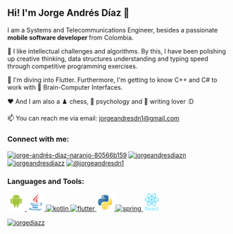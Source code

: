 ## Hi! I'm Jorge Andrés Díaz 👋


I am a Systems and Telecommunications Engineer, besides a passionate <b> mobile software developer </b> from Colombia. 

🔭 I like intellectual challenges and algorithms. By this, I have been polishing up creative thinking, data structures understanding and typing speed through competitive programming exercises.

🌱 I'm diving into Flutter. Furthermore, I'm getting to know C++ and C# to work with 🧠 Brain-Computer Interfaces.

❤️  And I am also a ♟️ chess, 🤪 psychology and 📝 writing lover :D

📫 You can reach me via email: jorgeandresdn1@gmail.com


<h3 align="left">Connect with me:</h3>
<p align="left">
<a href="https://linkedin.com/in/jorge-andrés-díaz-naranjo-80566b159" target="blank"><img align="center" src="https://raw.githubusercontent.com/rahuldkjain/github-profile-readme-generator/master/src/images/icons/Social/linked-in-alt.svg" alt="jorge-andrés-díaz-naranjo-80566b159" height="30" width="40" /></a>
<a href="https://fb.com/jorgeandresdiazn" target="blank"><img align="center" src="https://raw.githubusercontent.com/rahuldkjain/github-profile-readme-generator/master/src/images/icons/Social/facebook.svg" alt="jorgeandresdiazn" height="30" width="40" /></a>
<a href="https://instagram.com/jorgeandresdiazz" target="blank"><img align="center" src="https://raw.githubusercontent.com/rahuldkjain/github-profile-readme-generator/master/src/images/icons/Social/instagram.svg" alt="jorgeandresdiazz" height="30" width="40" /></a>
<a href="https://medium.com/@jorgeandresdn1" target="blank"><img align="center" src="https://raw.githubusercontent.com/rahuldkjain/github-profile-readme-generator/master/src/images/icons/Social/medium.svg" alt="@jorgeandresdn1" height="30" width="40" /></a>
</p>

<h3 align="left">Languages and Tools:</h3>
<p align="left"> <a href="https://developer.android.com" target="_blank" rel="noreferrer"> 
  <img src="https://raw.githubusercontent.com/devicons/devicon/master/icons/android/android-original-wordmark.svg" alt="android" width="40" height="40"/> </a> <a href="https://flutter.dev" target="_blank" rel="noreferrer"> 
  <img src="https://raw.githubusercontent.com/devicons/devicon/master/icons/java/java-original.svg" alt="java" width="40" height="40"/> </a> <a href="https://kotlinlang.org" target="_blank" rel="noreferrer">
  <img src="https://www.vectorlogo.zone/logos/kotlinlang/kotlinlang-icon.svg" alt="kotlin" width="40" height="40"/> </a> <a href="https://www.python.org" target="_blank" rel="noreferrer">
  <img src="https://www.vectorlogo.zone/logos/flutterio/flutterio-icon.svg" alt="flutter" width="40" height="40"/> </a> <a href="https://www.java.com" target="_blank" rel="noreferrer"> 
  <img src="https://raw.githubusercontent.com/devicons/devicon/master/icons/python/python-original.svg" alt="python" width="40" height="40"/> </a> <a href="https://reactjs.org/" target="_blank" rel="noreferrer"> 
  <img src="https://www.vectorlogo.zone/logos/springio/springio-icon.svg" alt="spring" width="40" height="40"/> </a>
  <img src="https://raw.githubusercontent.com/devicons/devicon/master/icons/react/react-original-wordmark.svg" alt="react" width="40" height="40"/> </a> <a href="https://spring.io/" target="_blank" rel="noreferrer"> 
   </p>

<p><img align="center" src="https://github-readme-stats.vercel.app/api/top-langs?username=jorgediazz&show_icons=true&locale=en&layout=compact" alt="jorgediazz" /></p>
